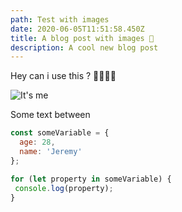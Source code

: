 ```yaml
---
path: Test with images
date: 2020-06-05T11:51:58.450Z
title: A blog post with images 🤯
description: A cool new blog post
---
```

Hey can i use this ? 🍕🍖🥓🥕



![It's me](/assets/profile_pic.jpg "My profile picture")

Some text between

```javascript
const someVariable = {
  age: 28,
  name: 'Jeremy'
};

for (let property in someVariable) {
 console.log(property); 
}
```